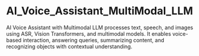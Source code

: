 # AI_Voice_Assistant_MultiModal_LLM
AI Voice Assistant with Multimodal LLM processes text, speech, and images using ASR, Vision Transformers, and multimodal models. It enables voice-based interaction, answering queries, summarizing content, and recognizing objects with contextual understanding.
